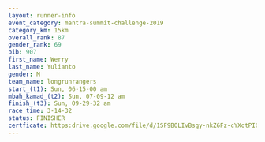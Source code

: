 ```yaml
---
layout: runner-info 
event_category: mantra-summit-challenge-2019 
category_km: 15km 
overall_rank: 87
gender_rank: 69
bib: 907
first_name: Werry
last_name: Yulianto
gender: M
team_name: longrunrangers
start_(t1): Sun, 06-15-00 am
mbah_kamad_(t2): Sun, 07-09-12 am
finish_(t3): Sun, 09-29-32 am
race_time: 3-14-32
status: FINISHER
certficate: https:drive.google.com/file/d/1SF9BOLIvBsgy-nkZ6Fz-cYXotPIOajO5/view?usp=sharing
---
```

